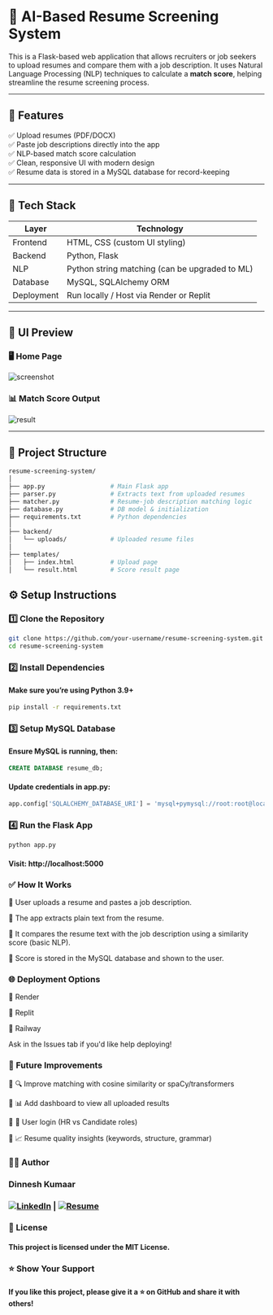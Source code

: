 # 🧠 AI-Based Resume Screening System

This is a Flask-based web application that allows recruiters or job seekers to upload resumes and compare them with a job description. It uses Natural Language Processing (NLP) techniques to calculate a **match score**, helping streamline the resume screening process.

---

## 🚀 Features

✅ Upload resumes (PDF/DOCX)  
✅ Paste job descriptions directly into the app  
✅ NLP-based match score calculation  
✅ Clean, responsive UI with modern design  
✅ Resume data is stored in a MySQL database for record-keeping

---

## 🧰 Tech Stack

| Layer       | Technology                     |
|-------------|--------------------------------|
| Frontend    | HTML, CSS (custom UI styling)  |
| Backend     | Python, Flask                  |
| NLP         | Python string matching (can be upgraded to ML) |
| Database    | MySQL, SQLAlchemy ORM          |
| Deployment  | Run locally / Host via Render or Replit |

---

## 📸 UI Preview

### 🖥 Home Page

![screenshot](https://i.imgur.com/UrHtHPX.png)

### 📊 Match Score Output

![result](https://i.imgur.com/5RrcamT.png)

---

## 📂 Project Structure

```bash
resume-screening-system/
│
├── app.py                  # Main Flask app
├── parser.py               # Extracts text from uploaded resumes
├── matcher.py              # Resume-job description matching logic
├── database.py             # DB model & initialization
├── requirements.txt        # Python dependencies
│
├── backend/
│   └── uploads/            # Uploaded resume files
│
├── templates/
│   ├── index.html          # Upload page
│   └── result.html         # Score result page
```

## ⚙️ Setup Instructions
### 1️⃣ Clone the Repository
```bash
git clone https://github.com/your-username/resume-screening-system.git
cd resume-screening-system
```
### 2️⃣ Install Dependencies
#### Make sure you’re using Python 3.9+

```bash
pip install -r requirements.txt
```
### 3️⃣ Setup MySQL Database
#### Ensure MySQL is running, then:

```sql
CREATE DATABASE resume_db;
```
#### Update credentials in app.py:
```python
app.config['SQLALCHEMY_DATABASE_URI'] = 'mysql+pymysql://root:root@localhost/resume_db'
```
### 4️⃣ Run the Flask App
```bash
python app.py
```
#### Visit: http://localhost:5000


### ✅ How It Works
🔹 User uploads a resume and pastes a job description.

🔹 The app extracts plain text from the resume.

🔹 It compares the resume text with the job description using a similarity score (basic NLP).

🔹 Score is stored in the MySQL database and shown to the user.

### 🌐 Deployment Options
🔹 Render

🔹 Replit

🔹 Railway

Ask in the Issues tab if you'd like help deploying!


### 🧠 Future Improvements
🔹 🔍 Improve matching with cosine similarity or spaCy/transformers

🔹 📊 Add dashboard to view all uploaded results

🔹 👥 User login (HR vs Candidate roles)

🔹 📈 Resume quality insights (keywords, structure, grammar)

### 🧑‍💻 Author
### Dinnesh Kumaar
### [![LinkedIn](https://img.shields.io/badge/LinkedIn-blue?style=flat&logo=linkedin&logoColor=white)](https://www.linkedin.com/in/dinnesh-kumaar-a3053a21b/) | [![Resume](https://img.shields.io/badge/Resume-View-blueviolet?style=flat&logo=read-the-docs&logoColor=white)](https://drive.google.com/file/d/12MDdctbXyQIA1L62xYTtLJw6uSxM6ZOC/view?usp=sharing)

### 📄 License
#### This project is licensed under the MIT License.

### ⭐ Show Your Support
#### If you like this project, please give it a ⭐ on GitHub and share it with others!
